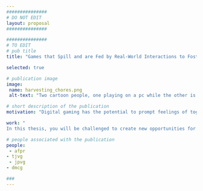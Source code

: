 ```yaml
---
###############
# DO NOT EDIT
layout: proposal
###############

###############
# TO EDIT
# pub title
title: "Games that Spill and are Fed by Real-World Interactions to Foster Family Bonding"

selected: true

# publication image
image:
 name: harvesting_chores.png
 alt-text: "Two cartoon people, one playing on a pc while the other is on a treadmill seeming to connect to the pc." # provide a short description for the image #a11y

# short description of the publication
motivation: "Digital gaming has the potential to prompt feelings of togetherness through a shared activity, based on challenging goals and immersive interaction. However, finding the time, or common interest within family members is often hard to impossible, limiting the opportunities for shared play."

work: "
In this thesis, you will be challenged to create new opportunities for family members to affect each other's routines, by designing games that spill and are augmented by real-world interactions. The goal is to explore how games can harvest everyday tasks and leisure activities from one family member as a contribution to the game of another, and vice-versa. For example, can a parent’s work productivity influence a child’s game, and, in turn, the points obtained in the game affect the parent’s leisure time (e.g., watching television)? What are the implications of these dynamics? This work will explore proof-of-concept scenarios and evaluate them with users. This work will be done in collaboration with researchers from KU Leuven, Belgium."

# people associated with the publication
people:
 - afpr
- tjvg
 - jpvg
- dmcg

###
---
```



